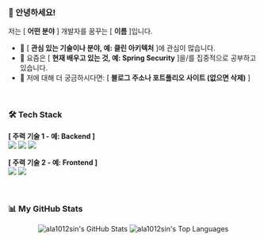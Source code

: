 ### 👋 안녕하세요!

저는 [ **어떤 분야** ] 개발자를 꿈꾸는 [ **이름** ]입니다.
<br>

- 🚀 [ **관심 있는 기술이나 분야, 예: 클린 아키텍처** ]에 관심이 많습니다.
- 🌱 요즘은 [ **현재 배우고 있는 것, 예: Spring Security** ]을/를 집중적으로 공부하고 있습니다.
- 💬 저에 대해 더 궁금하시다면: [ **블로그 주소나 포트폴리오 사이트 (없으면 삭제)** ]

<br>

### 🛠️ Tech Stack
<p>
  <strong>[ 주력 기술 1 - 예: Backend ]</strong><br>
  <img src="https://img.shields.io/badge/Java-007396?style=for-the-badge&logo=java&logoColor=white">
  <img src="https://img.shields.io/badge/Spring-6DB33F?style=for-the-badge&logo=spring&logoColor=white">
  <img src="https://img.shields.io/badge/MySQL-4479A1?style=for-the-badge&logo=mysql&logoColor=white">
</p>
<p>
  <strong>[ 주력 기술 2 - 예: Frontend ]</strong><br>
  <img src="https://img.shields.io/badge/JavaScript-F7DF1E?style=for-the-badge&logo=javascript&logoColor=black">
  <img src="https://img.shields.io/badge/React-61DAFB?style=for-the-badge&logo=react&logoColor=black">
</p>

<br>

### 📊 My GitHub Stats
<p align="center">
  <img src="https://github-readme-stats.vercel.app/api?username=ala1012sin&show_icons=true&theme=radical" alt="ala1012sin's GitHub Stats"/>
  <img src="https://github-readme-stats.vercel.app/api/top-langs/?username=ala1012sin&layout=compact&theme=radical" alt="ala1012sin's Top Languages"/>
</p>
